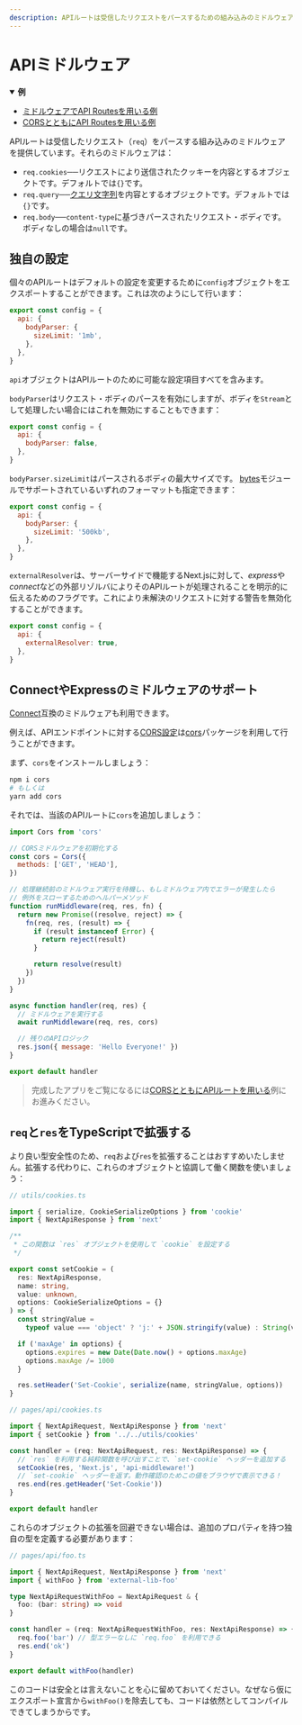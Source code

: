 ```yaml
---
description: APIルートは受信したリクエストをパースするための組み込みのミドルウェアを提供しています。ここではそれらについてより詳しく学びましょう。
---
```


# APIミドルウェア

<details open>
  <summary><b>例</b></summary>
  <ul>
    <li><a href="https://github.com/vercel/next.js/tree/canary/examples/api-routes-middleware">ミドルウェアでAPI Routesを用いる例</a></li>
    <li><a href="https://github.com/vercel/next.js/tree/canary/examples/api-routes-cors">CORSとともにAPI Routesを用いる例</a></li>
  </ul></details>

APIルートは受信したリクエスト（`req`）をパースする組み込みのミドルウェアを提供しています。それらのミドルウェアは：

- `req.cookies`──リクエストにより送信されたクッキーを内容とするオブジェクトです。デフォルトでは`{}`です。
- `req.query`──[クエリ文字列](https://en.wikipedia.org/wiki/Query_string)を内容とするオブジェクトです。デフォルトでは`{}`です。
- `req.body`──`content-type`に基づきパースされたリクエスト・ボディです。ボディなしの場合は`null`です。

## 独自の設定

個々のAPIルートはデフォルトの設定を変更するために`config`オブジェクトをエクスポートすることができます。これは次のようにして行います：

```js
export const config = {
  api: {
    bodyParser: {
      sizeLimit: '1mb',
    },
  },
}
```

`api`オブジェクトはAPIルートのために可能な設定項目すべてを含みます。

`bodyParser`はリクエスト・ボディのパースを有効にしますが、ボディを`Stream`として処理したい場合にはこれを無効にすることもできます：

```js
export const config = {
  api: {
    bodyParser: false,
  },
}
```

`bodyParser.sizeLimit`はパースされるボディの最大サイズです。 [bytes](https://github.com/visionmedia/bytes.js)モジュールでサポートされているいずれのフォーマットも指定できます：

```js
export const config = {
  api: {
    bodyParser: {
      sizeLimit: '500kb',
    },
  },
}
```

`externalResolver`は、サーバーサイドで機能するNext.jsに対して、*express*や*connect*などの外部リゾルバによりそのAPIルートが処理されることを明示的に伝えるためのフラグです。これにより未解決のリクエストに対する警告を無効化することができます。

```js
export const config = {
  api: {
    externalResolver: true,
  },
}
```

## ConnectやExpressのミドルウェアのサポート

[Connect](https://github.com/senchalabs/connect)互換のミドルウェアも利用できます。

例えば、APIエンドポイントに対する[CORS設定](https://developer.mozilla.org/en-US/docs/Web/HTTP/CORS)は[cors](https://www.npmjs.com/package/cors)パッケージを利用して行うことができます。

まず、`cors`をインストールしましょう：

```bash
npm i cors
# もしくは
yarn add cors
```

それでは、当該のAPIルートに`cors`を追加しましょう：

```js
import Cors from 'cors'

// CORSミドルウェアを初期化する
const cors = Cors({
  methods: ['GET', 'HEAD'],
})

// 処理継続前のミドルウェア実行を待機し、もしミドルウェア内でエラーが発生したら
// 例外をスローするためのヘルパーメソッド
function runMiddleware(req, res, fn) {
  return new Promise((resolve, reject) => {
    fn(req, res, (result) => {
      if (result instanceof Error) {
        return reject(result)
      }

      return resolve(result)
    })
  })
}

async function handler(req, res) {
  // ミドルウェアを実行する
  await runMiddleware(req, res, cors)

  // 残りのAPIロジック
  res.json({ message: 'Hello Everyone!' })
}

export default handler
```

> 完成したアプリをご覧になるには[CORSとともにAPIルートを用いる](https://github.com/vercel/next.js/tree/canary/examples/api-routes-cors)例にお進みください。

## `req`と`res`をTypeScriptで拡張する

より良い型安全性のため、`req`および`res`を拡張することはおすすめいたしません。拡張する代わりに、これらのオブジェクトと協調して働く関数を使いましょう：

```ts
// utils/cookies.ts

import { serialize, CookieSerializeOptions } from 'cookie'
import { NextApiResponse } from 'next'

/**
 * この関数は `res` オブジェクトを使用して `cookie` を設定する
 */

export const setCookie = (
  res: NextApiResponse,
  name: string,
  value: unknown,
  options: CookieSerializeOptions = {}
) => {
  const stringValue =
    typeof value === 'object' ? 'j:' + JSON.stringify(value) : String(value)

  if ('maxAge' in options) {
    options.expires = new Date(Date.now() + options.maxAge)
    options.maxAge /= 1000
  }

  res.setHeader('Set-Cookie', serialize(name, stringValue, options))
}

// pages/api/cookies.ts

import { NextApiRequest, NextApiResponse } from 'next'
import { setCookie } from '../../utils/cookies'

const handler = (req: NextApiRequest, res: NextApiResponse) => {
  // `res` を利用する純粋関数を呼び出すことで、`set-cookie` ヘッダーを追加する
  setCookie(res, 'Next.js', 'api-middleware!')
  // `set-cookie` ヘッダーを返す。動作確認のためこの値をブラウザで表示できる！
  res.end(res.getHeader('Set-Cookie'))
}

export default handler
```

これらのオブジェクトの拡張を回避できない場合は、追加のプロパティを持つ独自の型を定義する必要があります：

```ts
// pages/api/foo.ts

import { NextApiRequest, NextApiResponse } from 'next'
import { withFoo } from 'external-lib-foo'

type NextApiRequestWithFoo = NextApiRequest & {
  foo: (bar: string) => void
}

const handler = (req: NextApiRequestWithFoo, res: NextApiResponse) => {
  req.foo('bar') // 型エラーなしに `req.foo` を利用できる
  res.end('ok')
}

export default withFoo(handler)
```

このコードは安全とは言えないことを心に留めておいてください。なぜなら仮にエクスポート宣言から`withFoo()`を除去しても、コードは依然としてコンパイルできてしまうからです。
